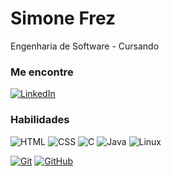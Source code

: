 # Simone Frez

Engenharia de Software - Cursando

### Me encontre

[![LinkedIn](https://img.shields.io/badge/-LinkedIn-000?style=for-the-badge&logo=linkedin&logoColor=30A3DC)](https://www.linkedin.com/in/simone-da-silva-645337138/)


### Habilidades

![HTML](https://img.shields.io/badge/HTML-000?style=for-the-badge&logo=html&logoColor=30A3DC)
![CSS](https://img.shields.io/badge/CSS-000?style=for-the-badge&logo=css&logoColor=E94D5F)
![C](https://img.shields.io/badge/C-000?style=for-the-badge&logo=C&logoColor=30A3DC)
![Java](https://img.shields.io/badge/Java-000?style=for-the-badge&logo=java&logoColor=30A3DC)
![Linux](https://img.shields.io/badge/Linux-000?style=for-the-badge&logo=Linux&logoColor=30A3DC)

[![Git](https://img.shields.io/badge/Git-000?style=for-the-badge&logo=git&logoColor=E94D5F)]()
[![GitHub](https://img.shields.io/badge/GitHub-000?style=for-the-badge&logo=github&logoColor=30A3DC)]()
